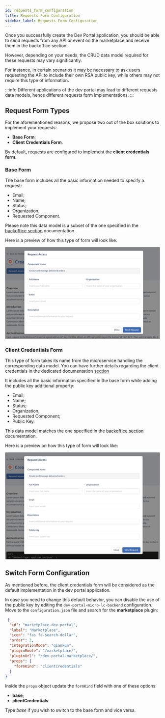 ```yaml
---
id: requests_form_configuration
title: Requests Form Configuration
sidebar_label: Requests Form Configuration
---
```


Once you successfully create the Dev Portal application, you should be able to send requests from any API or event on the marketplace and receive them in the backoffice section. 

However, depending on your needs, the CRUD data model required for these requests may vary significantly. 

For instance, in certain scenarios it may be necessary to ask users requesting the API to include their own RSA public key, while others may not require this type of information.

:::info
Different applications of the dev portal may lead to different requests data models, hence different requests form implementations.
::: 

## Request Form Types

For the aforementioned reasons, we propose two out of the box solutions to implement your requests:
- **Base Form**;
- **Client Credentials Form**.

By default, requests are configured to implement the **client credentials form**. 

### Base Form 

The base form includes all the basic information needed to specify a request:

- Email;
- Name;
- Status;
- Organization;
- Requested Component.

Please note this data model is a subset of the one specified in the [backoffice section](/dev_portal/requests_management.md) documentation.

Here is a preview of how this type of form will look like:

![base form](./img/base_form.png)

### Client Credentials Form

This type of form takes its name from the microservice handling the corresponding data model. You can have further details regarding the client credentials in the dedicated documentation [section](/runtime_suite/client-credentials/configuration.md)

It includes all the basic information specified in the base form while adding the public key additional property:

- Email;
- Name;
- Status;
- Organization;
- Requested Component;
- Public Key.

This data model matches the one specified in the [backoffice section](/dev_portal/requests_management.md) documentation.

Here is a preview on how this type of form will look like:

![client credentials form](./img/client_credentials_form.png)

## Switch Form Configuration

As mentioned before, the client credentials form will be considered as the default implementation in the dev portal application. 

In case you need to change this default behavior, you can disable the use of the public key by editing the `dev-portal-micro-lc-backend` configuration. Move to the `configuration.json` file and search for the **marketplace** plugin:

```json
 {
  "id": "marketplace-dev-portal",
  "label": "Marketplace",
  "icon": "fas fa-search-dollar",
  "order": 2,
  "integrationMode": "qiankun",
  "pluginRoute": "/marketplace/",
  "pluginUrl": "/dev-portal-marketplace/",
  "props": {
    "formKind": "clientCredentials"
  }
}
```

Inside the `props` object update the `formKind` field with one of these options: 

- **base**;
- **clientCredentials**.

Type _base_ if you wish to switch to the base form and vice versa.
